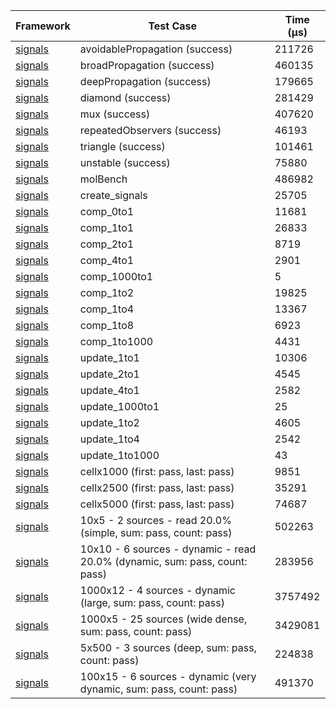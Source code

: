 | Framework | Test Case | Time (μs) |
| --- | --- | --- |
| [signals](https://github.com/rodydavis/signals.dart) | avoidablePropagation (success) | 211726 |
| [signals](https://github.com/rodydavis/signals.dart) | broadPropagation (success) | 460135 |
| [signals](https://github.com/rodydavis/signals.dart) | deepPropagation (success) | 179665 |
| [signals](https://github.com/rodydavis/signals.dart) | diamond (success) | 281429 |
| [signals](https://github.com/rodydavis/signals.dart) | mux (success) | 407620 |
| [signals](https://github.com/rodydavis/signals.dart) | repeatedObservers (success) | 46193 |
| [signals](https://github.com/rodydavis/signals.dart) | triangle (success) | 101461 |
| [signals](https://github.com/rodydavis/signals.dart) | unstable (success) | 75880 |
| [signals](https://github.com/rodydavis/signals.dart) | molBench | 486982 |
| [signals](https://github.com/rodydavis/signals.dart) | create_signals | 25705 |
| [signals](https://github.com/rodydavis/signals.dart) | comp_0to1 | 11681 |
| [signals](https://github.com/rodydavis/signals.dart) | comp_1to1 | 26833 |
| [signals](https://github.com/rodydavis/signals.dart) | comp_2to1 | 8719 |
| [signals](https://github.com/rodydavis/signals.dart) | comp_4to1 | 2901 |
| [signals](https://github.com/rodydavis/signals.dart) | comp_1000to1 | 5 |
| [signals](https://github.com/rodydavis/signals.dart) | comp_1to2 | 19825 |
| [signals](https://github.com/rodydavis/signals.dart) | comp_1to4 | 13367 |
| [signals](https://github.com/rodydavis/signals.dart) | comp_1to8 | 6923 |
| [signals](https://github.com/rodydavis/signals.dart) | comp_1to1000 | 4431 |
| [signals](https://github.com/rodydavis/signals.dart) | update_1to1 | 10306 |
| [signals](https://github.com/rodydavis/signals.dart) | update_2to1 | 4545 |
| [signals](https://github.com/rodydavis/signals.dart) | update_4to1 | 2582 |
| [signals](https://github.com/rodydavis/signals.dart) | update_1000to1 | 25 |
| [signals](https://github.com/rodydavis/signals.dart) | update_1to2 | 4605 |
| [signals](https://github.com/rodydavis/signals.dart) | update_1to4 | 2542 |
| [signals](https://github.com/rodydavis/signals.dart) | update_1to1000 | 43 |
| [signals](https://github.com/rodydavis/signals.dart) | cellx1000 (first: pass, last: pass) | 9851 |
| [signals](https://github.com/rodydavis/signals.dart) | cellx2500 (first: pass, last: pass) | 35291 |
| [signals](https://github.com/rodydavis/signals.dart) | cellx5000 (first: pass, last: pass) | 74687 |
| [signals](https://github.com/rodydavis/signals.dart) | 10x5 - 2 sources - read 20.0% (simple, sum: pass, count: pass) | 502263 |
| [signals](https://github.com/rodydavis/signals.dart) | 10x10 - 6 sources - dynamic - read 20.0% (dynamic, sum: pass, count: pass) | 283956 |
| [signals](https://github.com/rodydavis/signals.dart) | 1000x12 - 4 sources - dynamic (large, sum: pass, count: pass) | 3757492 |
| [signals](https://github.com/rodydavis/signals.dart) | 1000x5 - 25 sources (wide dense, sum: pass, count: pass) | 3429081 |
| [signals](https://github.com/rodydavis/signals.dart) | 5x500 - 3 sources (deep, sum: pass, count: pass) | 224838 |
| [signals](https://github.com/rodydavis/signals.dart) | 100x15 - 6 sources - dynamic (very dynamic, sum: pass, count: pass) | 491370 |
